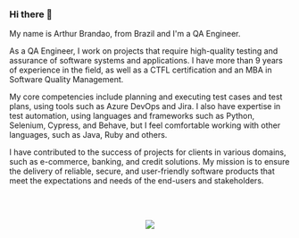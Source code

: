 ### Hi there 👋
My name is Arthur Brandao, from Brazil and I'm a QA Engineer.

<!--
**arthurbrandao0/arthurbrandao0** is a ✨ _special_ ✨ repository because its `README.md` (this file) appears on your GitHub profile.

Here are some ideas to get you started:

- 🔭 I’m currently working on ...
- 🌱 I’m currently learning ...
- 👯 I’m looking to collaborate on ...
- 🤔 I’m looking for help with ...
- 💬 Ask me about ...
- 📫 How to reach me: ...
- 😄 Pronouns: ...
- ⚡ Fun fact: ...
-->
As a QA Engineer, I work on projects that require high-quality testing and assurance of software systems and applications. I have more than 9 years of experience in the field, as well as a CTFL certification and an MBA in Software Quality Management.

My core competencies include planning and executing test cases and test plans, using tools such as Azure DevOps and Jira. I also have expertise in test automation, using languages and frameworks such as Python, Selenium, Cypress, and Behave, but I feel comfortable working with other languages, such as Java, Ruby and others. 

I have contributed to the success of projects for clients in various domains, such as e-commerce, banking, and credit solutions. My mission is to ensure the delivery of reliable, secure, and user-friendly software products that meet the expectations and needs of the end-users and stakeholders.


<p align="center">
</p>
</br>
</br>
<p align="center">
  <a href="https://github.com/arthurbrandao0/github-readme-stats">
    <img
      align="center"
      src="https://github-readme-stats.vercel.app/api/top-langs/?username=arthurbrandao0&layout=compact"
    />
  </a>

  <!--
  <a href="https://github.com/arthurbrandao0/github-readme-stats">
    <img
      align="center"
      height="165"
      src="https://github-readme-stats.vercel.app/api?username=arthurbrandao0&count_private=true&show_icons=true&custom_title=Github%20Status&hide=issues"
    />
  </a>
  -->
</p>

